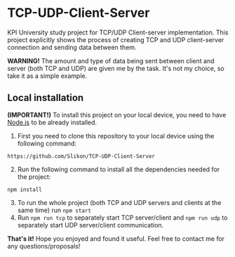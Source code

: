 # TCP-UDP-Client-Server
KPI University study project for TCP/UDP Client-server implementation.
This project explicitly shows the process of creating TCP and UDP client-server connection and sending data between them.

**WARNING!** The amount and type of data being sent between client and server (both TCP and UDP) are given me by the task. It's not my choice, so take it as a simple example.

## Local installation
**(IMPORTANT!)** To install this project on your local device, you need to have [Node.js](https://nodejs.org/en/) to be already installed.

1) First you need to clone this repository to your local device using the following command:
```
https://github.com/Slikon/TCP-UDP-Client-Server
```
2) Run the following command to install all the dependencies needed for the project:
```
npm install
```
3) To run the whole project (both TCP and UDP servers and clients at the same time) run `npm start`
4) Run `npm run tcp` to separately start TCP server/client and `npm run udp` to separately start UDP server/client communication. 

**That's it!**
Hope you enjoyed and found it useful.
Feel free to contact me for any questions/proposals!
